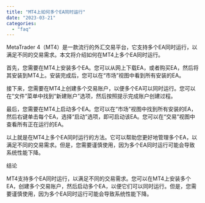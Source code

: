 ```yaml
---
title: "MT4上如何多个EA同时运行"
date: "2023-03-21"
categories: 
  - "faq"
---
```


MetaTrader 4（MT4）是一款流行的外汇交易平台，它支持多个EA同时运行，以满足不同的交易需求。本文将介绍如何在MT4上多个EA同时运行。

首先，您需要在MT4上安装多个EA。您可以从网上下载EA，或者购买EA，然后将其安装到MT4上。安装完成后，您可以在“市场”视图中看到所有安装的EA。

接下来，您需要在MT4上创建多个交易账户，以便多个EA可以同时运行。您可以在“文件”菜单中找到“新建账户”选项，然后按照提示完成账户创建过程。

最后，您需要在MT4上启动多个EA。您可以在“市场”视图中找到所有安装的EA，然后右键单击每个EA，选择“启动”选项，即可启动该EA。您可以在“交易”视图中查看所有正在运行的EA。

以上就是在MT4上多个EA同时运行的方法。它可以帮助您更好地管理多个EA，以满足不同的交易需求。但是，您需要谨慎使用，因为多个EA同时运行可能会导致系统性能下降。

结论

MT4支持多个EA同时运行，以满足不同的交易需求。您可以在MT4上安装多个EA，创建多个交易账户，然后启动多个EA，以便它们可以同时运行。但是，您需要谨慎使用，因为多个EA同时运行可能会导致系统性能下降。
